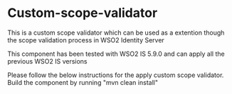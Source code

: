 # Custom-scope-validator 
This is a custom scope validator which can be used as a extention though the scope validation process in WSO2 Identity Server

This component has been tested with WSO2 IS 5.9.0 and can apply all the previous WSO2 IS versions

Please follow the below instructions for the apply custom scope validator.
Build the component by running "mvn clean install"

